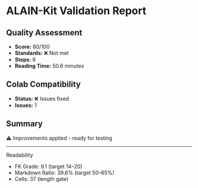 # ALAIN-Kit Validation Report

## Quality Assessment
- **Score:** 80/100
- **Standards:** ❌ Not met
- **Steps:** 6
- **Reading Time:** 50.6 minutes

## Colab Compatibility
- **Status:** ❌ Issues fixed
- **Issues:** 1

## Summary
⚠️ Improvements applied - ready for testing

---
Readability
- FK Grade: 9.1 (target 14–20)
- Markdown Ratio: 39.6% (target 50–65%)
- Cells: 37 (length gate)
